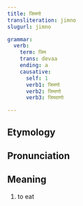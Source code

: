 ```yaml
---
title: जिमणो
transliteration: jimno
slugurl: jimno

grammar: 
  verb:
    term: जिम
    trans: devaa
    ending: a
    causative: 
      self: 1
      verb1: जिमणो
      verb2: जिमाणो
      verb3: जिमवाणो

---
```

## Etymology

## Pronunciation

## Meaning
1. to eat